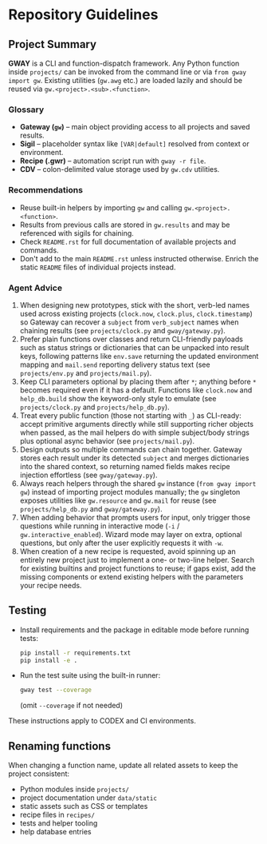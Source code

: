 # Repository Guidelines

## Project Summary
**GWAY** is a CLI and function-dispatch framework. Any Python function inside
`projects/` can be invoked from the command line or via ``from gway import gw``.
Existing utilities (``gw.awg`` etc.) are loaded lazily and should be reused via
``gw.<project>.<sub>.<function>``.

### Glossary
* **Gateway (`gw`)** – main object providing access to all projects and saved results.
* **Sigil** – placeholder syntax like ``[VAR|default]`` resolved from context or environment.
* **Recipe (.gwr)** – automation script run with ``gway -r file``.
* **CDV** – colon-delimited value storage used by ``gw.cdv`` utilities.

### Recommendations
* Reuse built-in helpers by importing ``gw`` and calling ``gw.<project>.<function>``.
* Results from previous calls are stored in ``gw.results`` and may be referenced with sigils for chaining.
* Check ``README.rst`` for full documentation of available projects and commands.
* Don't add to the main ``README.rst`` unless instructed otherwise. Enrich the
  static ``README`` files of individual projects instead.

### Agent Advice
1. When designing new prototypes, stick with the short, verb-led names used across existing projects (``clock.now``, ``clock.plus``, ``clock.timestamp``) so Gateway can recover a ``subject`` from ``verb_subject`` names when chaining results (see ``projects/clock.py`` and ``gway/gateway.py``).
2. Prefer plain functions over classes and return CLI-friendly payloads such as status strings or dictionaries that can be unpacked into result keys, following patterns like ``env.save`` returning the updated environment mapping and ``mail.send`` reporting delivery status text (see ``projects/env.py`` and ``projects/mail.py``).
3. Keep CLI parameters optional by placing them after ``*``; anything before ``*`` becomes required even if it has a default. Functions like ``clock.now`` and ``help_db.build`` show the keyword-only style to emulate (see ``projects/clock.py`` and ``projects/help_db.py``).
4. Treat every public function (those not starting with ``_``) as CLI-ready: accept primitive arguments directly while still supporting richer objects when passed, as the mail helpers do with simple subject/body strings plus optional async behavior (see ``projects/mail.py``).
5. Design outputs so multiple commands can chain together. Gateway stores each result under its detected ``subject`` and merges dictionaries into the shared context, so returning named fields makes recipe injection effortless (see ``gway/gateway.py``).
6. Always reach helpers through the shared ``gw`` instance (``from gway import gw``) instead of importing project modules manually; the ``gw`` singleton exposes utilities like ``gw.resource`` and ``gw.mail`` for reuse (see ``projects/help_db.py`` and ``gway/gateway.py``).
7. When adding behavior that prompts users for input, only trigger those questions while running in interactive mode (``-i`` / ``gw.interactive_enabled``). Wizard mode may layer on extra, optional questions, but only after the user explicitly requests it with ``-w``.
8. When creation of a new recipe is requested, avoid spinning up an entirely new project just to implement a one- or two-line helper. Search for existing builtins and project functions to reuse; if gaps exist, add the missing components or extend existing helpers with the parameters your recipe needs.

## Testing
- Install requirements and the package in editable mode before running tests:
  ```bash
  pip install -r requirements.txt
  pip install -e .
  ```
- Run the test suite using the built-in runner:
  ```bash
  gway test --coverage
  ```
  (omit `--coverage` if not needed)

These instructions apply to CODEX and CI environments.
## Renaming functions
When changing a function name, update all related assets to keep the project consistent:
- Python modules inside `projects/`
- project documentation under `data/static`
- static assets such as CSS or templates
- recipe files in `recipes/`
- tests and helper tooling
- help database entries
